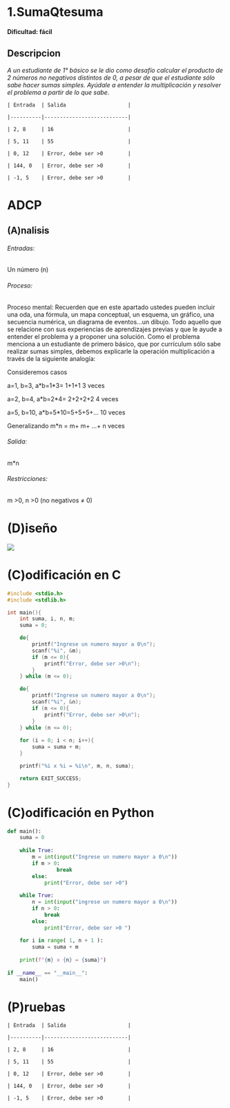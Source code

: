 
# 1.SumaQtesuma

#### Dificultad: fácil

## Descripcion

*A un estudiante de 1° básico se le dio como desafío calcular el producto de 2 números no negativos distintos de 0, a pesar de que el estudiante sólo sabe hacer sumas simples. Ayúdale a entender la multiplicación y resolver el problema a partir de lo que sabe.* 



    | Entrada  | Salida                    |

    |----------|---------------------------|

    | 2, 8     | 16                        |

    | 5, 11    | 55                        |

    | 0, 12    | Error, debe ser >0        |

    | 144, 0   | Error, debe ser >0        |

    | -1, 5    | Error, debe ser >0        |


# ADCP

## (A)nalisis

###### Entradas: 
Un número (n)

###### Proceso:
Proceso mental: Recuerden que en este apartado ustedes pueden incluir una oda, una fórmula, un mapa conceptual, un esquema, un gráfico, una secuencia numérica, un diagrama de eventos...un dibujo. Todo aquello que se relacione con sus experiencias de aprendizajes previas y que le ayude a entender el problema y a proponer una solución. Como el problema menciona a un estudiante de primero básico, que por currículum sólo sabe realizar sumas simples, debemos explicarle la operación multiplicación a través de la siguiente analogía: 

Consideremos casos

a=1, b=3, a\*b=1\*3= 1+1+1 3 veces

a=2, b=4, a\*b=2\*4= 2+2+2+2 4 veces

a=5, b=10, a\*b=5\*10=5+5+5+… 10 veces

Generalizando m\*n = m+ m+ …+ n veces


###### Salida:
m*n

###### Restricciones:
m >0, n >0 (no negativos ≠ 0)

# (D)iseño
![](image.png)

# (C)odificación en C
```c
#include <stdio.h>
#include <stdlib.h>

int main(){
    int suma, i, n, m;
    suma = 0;

    do{
        printf("Ingrese un numero mayor a 0\n");
        scanf("%i", &m);
        if (m <= 0){
            printf("Error, debe ser >0\n");
        }   
    } while (m <= 0);

    do{
        printf("Ingrese un numero mayor a 0\n");
        scanf("%i", &n);
        if (n <= 0){
            printf("Error, debe ser >0\n");
        }
    } while (n <= 0);  
     
    for (i = 0; i < n; i++){
        suma = suma + m;
    }

    printf("%i x %i = %i\n", m, n, suma);

    return EXIT_SUCCESS;
}
```
# (C)odificación en Python
```py
def main():
    suma = 0
    
    while True:
        m = int(input("Ingrese un numero mayor a 0\n"))
        if m > 0:
                break
        else:
            print("Error, debe ser >0")
            
    while True:
        n = int(input("ingrese un numero mayor a 0\n"))
        if n > 0:
            break
        else:
            print("Error, debe ser >0 ")
            
    for i in range( 1, n + 1 ):
        suma = suma + m
    
    print(f"{m} x {n} = {suma}")
    
if __name__ == "__main__":
    main()
```

# (P)ruebas


    | Entrada  | Salida                    |
    
    |----------|---------------------------|
    
    | 2, 8     | 16                        |
    
    | 5, 11    | 55                        |
    
    | 0, 12    | Error, debe ser >0        |
    
    | 144, 0   | Error, debe ser >0        |
    
    | -1, 5    | Error, debe ser >0        |




